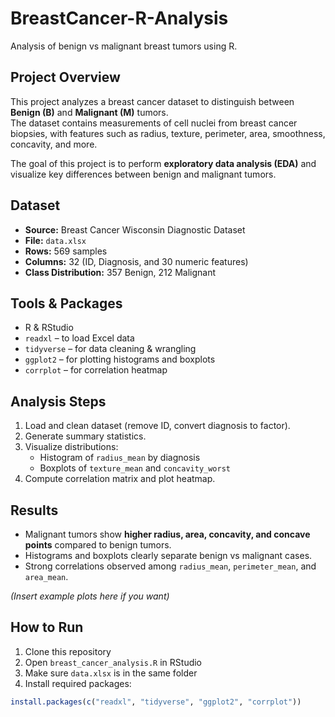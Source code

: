 # BreastCancer-R-Analysis
Analysis of benign vs malignant breast tumors using R.

## Project Overview
This project analyzes a breast cancer dataset to distinguish between **Benign (B)** and **Malignant (M)** tumors.  
The dataset contains measurements of cell nuclei from breast cancer biopsies, with features such as radius, texture, perimeter, area, smoothness, concavity, and more.  

The goal of this project is to perform **exploratory data analysis (EDA)** and visualize key differences between benign and malignant tumors.

##  Dataset
- **Source:** Breast Cancer Wisconsin Diagnostic Dataset  
- **File:** `data.xlsx`  
- **Rows:** 569 samples  
- **Columns:** 32 (ID, Diagnosis, and 30 numeric features)  
- **Class Distribution:** 357 Benign, 212 Malignant  

## Tools & Packages
- R & RStudio  
- `readxl` – to load Excel data  
- `tidyverse` – for data cleaning & wrangling  
- `ggplot2` – for plotting histograms and boxplots  
- `corrplot` – for correlation heatmap 

## Analysis Steps
1. Load and clean dataset (remove ID, convert diagnosis to factor).  
2. Generate summary statistics.  
3. Visualize distributions:  
   - Histogram of `radius_mean` by diagnosis  
   - Boxplots of `texture_mean` and `concavity_worst`  
4. Compute correlation matrix and plot heatmap.  

## Results
- Malignant tumors show **higher radius, area, concavity, and concave points** compared to benign tumors.  
- Histograms and boxplots clearly separate benign vs malignant cases.  
- Strong correlations observed among `radius_mean`, `perimeter_mean`, and `area_mean`.  

*(Insert example plots here if you want)*  

## How to Run
1. Clone this repository  
2. Open `breast_cancer_analysis.R` in RStudio  
3. Make sure `data.xlsx` is in the same folder  
4. Install required packages:  

```r
install.packages(c("readxl", "tidyverse", "ggplot2", "corrplot"))
